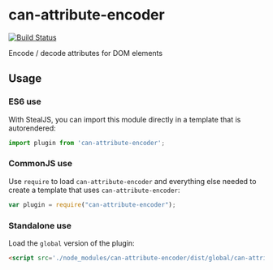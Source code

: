 # can-attribute-encoder

[![Build Status](https://travis-ci.org/canjs/can-attribute-encoder.svg?branch=master)](https://travis-ci.org/canjs/can-attribute-encoder)

Encode / decode attributes for DOM elements

## Usage

### ES6 use

With StealJS, you can import this module directly in a template that is autorendered:

```js
import plugin from 'can-attribute-encoder';
```

### CommonJS use

Use `require` to load `can-attribute-encoder` and everything else
needed to create a template that uses `can-attribute-encoder`:

```js
var plugin = require("can-attribute-encoder");
```

### Standalone use

Load the `global` version of the plugin:

```html
<script src='./node_modules/can-attribute-encoder/dist/global/can-attribute-encoder.js'></script>
```
